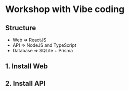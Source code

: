 # Workshop with Vibe coding

## Structure
* Web => ReactJS
* API  => NodeJS and TypeScript
* Database => SQLite + Prisma

## 1. Install Web


## 2. Install API